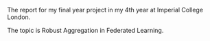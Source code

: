 The report for my final year project in my 4th year at Imperial College London.

The topic is Robust Aggregation in Federated Learning.